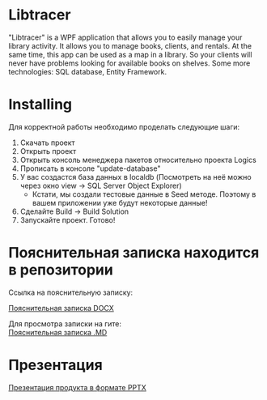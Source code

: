# Libtracer
"Libtracer" is a WPF application that allows you to easily manage your library activity. It allows you to manage books, clients, and rentals. At the same time, this app can be used as a map in a library. So your clients will never have problems looking for available books on shelves. Some more technologies: SQL database, Entity Framework.

# Installing 
Для корректной работы необходимо проделать следующие шаги:

1. Скачать проект
2. Открыть проект
3. Открыть консоль менеджера пакетов относительно проекта Logics
4. Прописать в консоле "update-database"
5. У вас создастся база данных в localdb (Посмотреть на неё можно через окно view -> SQL Server Object Explorer)
    - Кстати, мы создали тестовые данные в Seed методе. Поэтому в вашем приложении уже будут некоторые данные!
6. Сделайте Build -> Build Solution
7. Запускайте проект. Готово!

# Пояснительная записка находится в репозитории
Ссылка на пояснительную записку:

[Пояснительная записка DOCX](https://github.com/NickWatsonMan/Libtracer/blob/master/%D0%9F%D0%BE%D1%8F%D1%81%D0%BD%D0%B8%D1%82%D0%B5%D0%BB%D1%8C%D0%BD%D0%B0%D1%8F%20%D0%B7%D0%B0%D0%BF%D0%B8%D1%81%D0%BA%D0%B0.docx)

Для просмотра записки на гите:  
[Пояснительная записка .MD](https://github.com/NickWatsonMan/Libtracer/blob/master/%D0%9F%D0%BE%D1%8F%D1%81%D0%BD%D0%B8%D1%82%D0%B5%D0%BB%D1%8C%D0%BD%D0%B0%D1%8F%20%D0%B7%D0%B0%D0%BF%D0%B8%D1%81%D0%BA%D0%B0.md)

# Презентация  
[Презентация продукта в формате PPTX](https://github.com/NickWatsonMan/Libtracer/blob/master/Libtracer.pptx)
